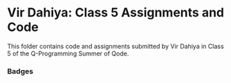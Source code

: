 # Vir Dahiya: Class 5 Assignments and Code
This folder contains code and assignments submitted by Vir Dahiya in Class 5 of the Q-Programming Summer of Qode.
### Badges